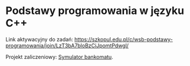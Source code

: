 <h1>Podstawy programowania w języku C++</h1>
<p>Link aktywacyjny do zadań: <a href="https://szkopul.edu.pl/c/wsb-podstawy-programowania/join/LzT3bA7bloBzCiJpomtPdwgl/">https://szkopul.edu.pl/c/wsb-podstawy-programowania/join/LzT3bA7bloBzCiJpomtPdwgl/</a>
  </p>
  <p>Projekt zaliczeniowy: <a href="https://github.com/RafalSpr/Podstawy-Programowania-WSB/raw/master/Symulator%20bankomatu.zip">Symulator bankomatu</a>.</p>
